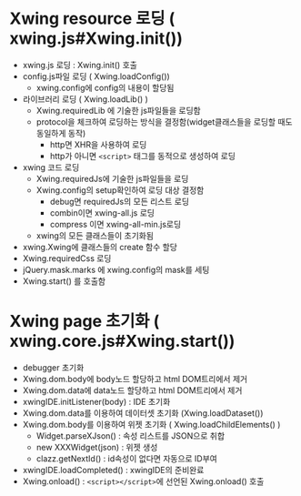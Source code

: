 # Xwing resource 로딩 ( xwing.js#Xwing.init())
* xwing.js 로딩 : Xwing.init() 호출
* config.js파일 로딩 ( Xwing.loadConfig())
    * xwing.config에 config의 내용이 할당됨 
* 라이브러리 로딩 ( Xwing.loadLib() )
    * Xwing.requiredLib 에 기술한 js파일들을 로딩함
    * protocol을 체크하여 로딩하는 방식을 결정함(widget클래스들을 로딩할 때도 동일하게 동작)
        * http면 XHR을 사용하여 로딩
        * http가 아니면 `<script>` 태그를 동적으로 생성하여  로딩
* xwing 코드  로딩
    * Xwing.requiredJs에 기술한 js파일들을 로딩
    * Xwing.config의 setup확인하여 로딩 대상 결정함 
        * debug면 requiredJs의 모든 리스트 로딩
        * combin이면 xwing-all.js 로딩
        * compress 이면 xwing-all-min.js로딩
    * xwing의 모든 클래스들이 초기화됨
* xwing.Xwing에 클래스들의 create 함수 할당
* Xwing.requiredCss 로딩
* jQuery.mask.marks 에 xwing.config의 mask를 세팅
* Xwing.start() 를 호출함


# Xwing page 초기화 ( xwing.core.js#Xwing.start())
* debugger 초기화
* Xwing.dom.body에 body노드 할당하고 html DOM트리에서 제거
* Xwing.dom.data에 data노드 할당하고 html DOM트리에서 제거
* xwingIDE.initListener(body) : IDE 초기화
* Xwing.dom.data를 이용하여 데이터셋 초기화 (Xwing.loadDataset())
* Xwing.dom.body를 이용하여 위젯 초기화 ( Xwing.loadChildElements() )
    * Widget.parseXJson() : 속성 리스트를 JSON으로 취합
    * new XXXWidget(json) :  위젯 생성
    * clazz.getNextId()   : id속성이 없다면 자동으로 ID부여
* xwingIDE.loadCompleted() :  xwingIDE의 준비완료
* Xwing.onload() : `<script></script>`에 선언된 Xwing.onload() 호출


